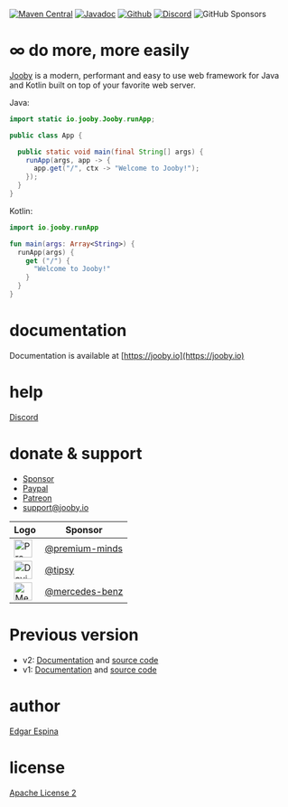 [![Maven Central](https://img.shields.io/maven-central/v/io.jooby/jooby?label=stable)](https://central.sonatype.com/artifact/io.jooby/jooby)
[![Javadoc](https://javadoc.io/badge/io.jooby/jooby.svg)](https://javadoc.io/doc/io.jooby/jooby/latest)
[![Github](https://github.com/jooby-project/jooby/workflows/Full%20Build/badge.svg)](https://github.com/jooby-project/jooby/actions)
[![Discord](https://img.shields.io/discord/1225457509909922015?label=discord)](https://discord.gg/JmyxrKPvjY)
![GitHub Sponsors](https://img.shields.io/github/sponsors/jknack)

# &infin; do more, more easily

[Jooby](https://jooby.io) is a modern, performant and easy to use web framework for Java and Kotlin built on top of your
favorite web server.

Java:

```java
import static io.jooby.Jooby.runApp;

public class App {

  public static void main(final String[] args) {
    runApp(args, app -> {
      app.get("/", ctx -> "Welcome to Jooby!");
    });
  }
}

```

Kotlin:

```kotlin
import io.jooby.runApp

fun main(args: Array<String>) {
  runApp(args) {
    get ("/") {
      "Welcome to Jooby!"
    }
  }
}

```

documentation
=====

Documentation is available at [https://jooby.io](https://jooby.io)

help
=====

[Discord](https://discord.gg/nmfJmmrq)

donate & support
=====
- [Sponsor](https://github.com/sponsors/jknack)
- [Paypal](https://www.paypal.com/paypalme2/edgarespina)
- [Patreon](https://www.patreon.com/edgarespina)
- [support@jooby.io](mailto:support@jooby.io?Subject=Jooby%20Support)

| Logo | Sponsor |
|------|---------|
| <img src="https://github.com/user-attachments/assets/4a3f519e-0b2e-4bb4-b2eb-624b05720e31" alt="Premium Minds" width="32" height="32"> | [@premium-minds](https://github.com/premium-minds) |
| <img src="https://github.com/user-attachments/assets/51073649-6cba-4e7b-8eee-8c05f4b9648e" alt="David" width="32" height="32"> | [@tipsy](https://github.com/tipsy)|
| <img src="https://github.com/user-attachments/assets/ac8c311c-1873-4024-9670-0e7599b1026b" alt="Mercedes Benz" width="32" height="32"> | [@mercedes-benz](https://github.com/mercedes-benz)|

Previous version
=====

- v2: [Documentation](https://jooby.io/v2) and [source code](https://github.com/jooby-project/jooby/tree/2.x)
- v1: [Documentation](https://jooby.io/v1) and [source code](https://github.com/jooby-project/jooby/tree/1.x)

author
=====

 [Edgar Espina](https://twitter.com/edgarespina)

license
=====

[Apache License 2](http://www.apache.org/licenses/LICENSE-2.0.html)
